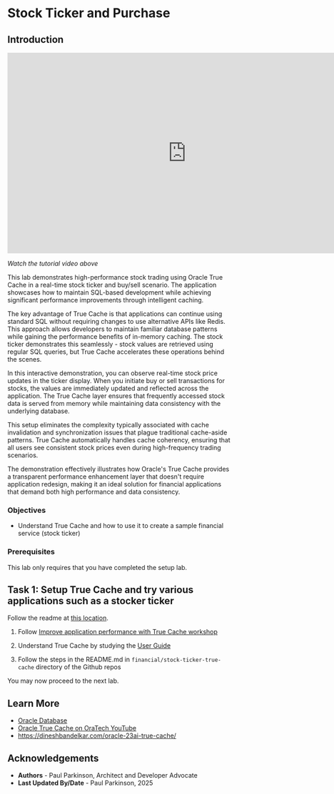# Stock Ticker and Purchase

## Introduction


<iframe width="800" height="450" src="https://www.youtube.com/embed/qHVYXagpAC0?start=895" title="YouTube video player" frameborder="0" allow="accelerometer; autoplay; clipboard-write; encrypted-media; gyroscope; picture-in-picture; web-share" allowfullscreen></iframe>

*Watch the tutorial video above*

This lab demonstrates high-performance stock trading using Oracle True Cache in a real-time stock ticker and buy/sell scenario. The application showcases how to maintain SQL-based development while achieving significant performance improvements through intelligent caching.

The key advantage of True Cache is that applications can continue using standard SQL without requiring changes to use alternative APIs like Redis. This approach allows developers to maintain familiar database patterns while gaining the performance benefits of in-memory caching. The stock ticker demonstrates this seamlessly - stock values are retrieved using regular SQL queries, but True Cache accelerates these operations behind the scenes.

In this interactive demonstration, you can observe real-time stock price updates in the ticker display. When you initiate buy or sell transactions for stocks, the values are immediately updated and reflected across the application. The True Cache layer ensures that frequently accessed stock data is served from memory while maintaining data consistency with the underlying database.

This setup eliminates the complexity typically associated with cache invalidation and synchronization issues that plague traditional cache-aside patterns. True Cache automatically handles cache coherency, ensuring that all users see consistent stock prices even during high-frequency trading scenarios.

The demonstration effectively illustrates how Oracle's True Cache provides a transparent performance enhancement layer that doesn't require application redesign, making it an ideal solution for financial applications that demand both high performance and data consistency.

### Objectives

-  Understand True Cache and how to use it to create a sample financial service (stock ticker)

### Prerequisites

This lab only requires that you have completed the setup lab.

## Task 1: Setup True Cache and try various applications such as a stocker ticker

Follow the readme at [this location](https://github.com/paulparkinson/oracle-ai-for-sustainable-dev/tree/main/financial/graph-circular-payments).

1. Follow [Improve application performance with True Cache workshop](https://apexapps.oracle.com/pls/apex/r/dbpm/livelabs/view-workshop?wid=3933)

2. Understand True Cache by studying the [User Guide](https://docs.oracle.com/en/database/oracle/oracle-database/23/odbtc/overview-true-cache-configuration.html)

3. Follow the steps in the README.md in `financial/stock-ticker-true-cache` directory of the Github repos


You may now proceed to the next lab.

## Learn More

* [Oracle Database](https://bit.ly/mswsdatabase)
* [Oracle True Cache on OraTech YouTube](https://www.youtube.com/watch?v=qHVYXagpAC0)
* https://dineshbandelkar.com/oracle-23ai-true-cache/

## Acknowledgements
* **Authors** - Paul Parkinson, Architect and Developer Advocate
* **Last Updated By/Date** - Paul Parkinson, 2025
